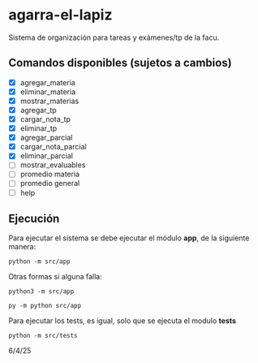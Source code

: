 # agarra-el-lapiz
Sistema de organización para tareas y exámenes/tp de la facu.

## Comandos disponibles (sujetos a cambios)

- [x] agregar_materia  
- [x] eliminar_materia  
- [x] mostrar_materias  
- [x] agregar_tp  
- [x] cargar_nota_tp  
- [x] eliminar_tp  
- [x] agregar_parcial  
- [x] cargar_nota_parcial  
- [x] eliminar_parcial  
- [ ] mostrar_evaluables    
- [ ] promedio materia  
- [ ] promedio general  
- [ ] help

## Ejecución

Para ejecutar el sistema se debe ejecutar el módulo **app**, de la siguiente manera:

```
python -m src/app
```

Otras formas si alguna falla:

```
python3 -m src/app
```

```
py -m python src/app
```

Para ejecutar los tests, es igual, solo que se ejecuta el modulo **tests**

```
python -m src/tests
```

6/4/25
